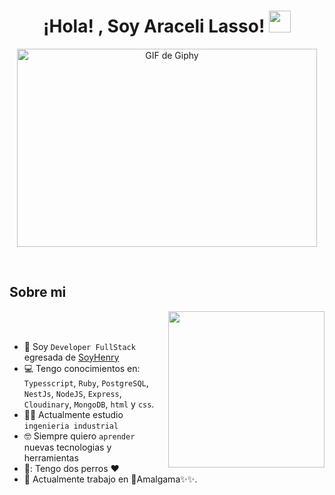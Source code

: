 <h1 align="center">¡Hola! , Soy Araceli Lasso! <img src="https://media.giphy.com/media/hvRJCLFzcasrR4ia7z/giphy.gif" width="35"></h1>
<p align="center">
    <!-- GIF usando un enlace directo -->
    <img src="https://media.giphy.com/media/ORjfgiG9ZtxcQQwZzv/giphy.gif" width="480" height="317" alt="GIF de Giphy">
</p>
<br>
	
## Sobre mi

<picture> <img align="right" src="https://github.com/7oSkaaa/7oSkaaa/blob/main/Images/Right_Side.gif?raw=true" width = 250px></picture>

<br><br>

- :school: Soy `Developer FullStack` egresada de [SoyHenry]([[http://suez.edu.eg/ar/%d9%83%d9%84%d9%8a%d8%a9-%d8%a7%d9%84%d8%ad%d8%a7%d8%b3%d8%a8%d8%a7%d8%aa-%d9%88%d8%a7%d9%84%d9%85%d8%b9%d9%84%d9%88%d9%85%d8%a7%d8%aa/](https://www.soyhenry.com/)](https://www.soyhenry.com/))
- :computer: Tengo conocimientos en: `Typesscript`, `Ruby`, `PostgreSQL`, `NestJs`, `NodeJS`, `Express`, `Cloudinary`, `MongoDB`, `html` y `css`.
- :student: Actualmente estudio `ingenieria industrial`
- :nerd_face: Siempre quiero `aprender` nuevas tecnologias y herramientas
- 🐶: Tengo dos perros ❤️
- :thinking: Actualmente trabajo en 🌟​Amalgama✨​✨​​.
<br>
